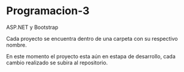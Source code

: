 # Programacion-3

ASP.NET y Bootstrap

Cada proyecto se encuentra dentro de una carpeta con su respectivo nombre.

En este momento el proyecto esta aún en estapa de desarrollo, cada cambio realizado se subira al repositorio.
